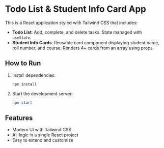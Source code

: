 # Todo List & Student Info Card App

This is a React application styled with Tailwind CSS that includes:

- **Todo List**: Add, complete, and delete tasks. State managed with `useState`.
- **Student Info Cards**: Reusable card component displaying student name, roll number, and course. Renders 4+ cards from an array using props.

## How to Run

1. Install dependencies:
   ```powershell
   npm install
   ```
2. Start the development server:
   ```powershell
   npm start
   ```

## Features

- Modern UI with Tailwind CSS
- All logic in a single React project
- Easy to extend and customize
